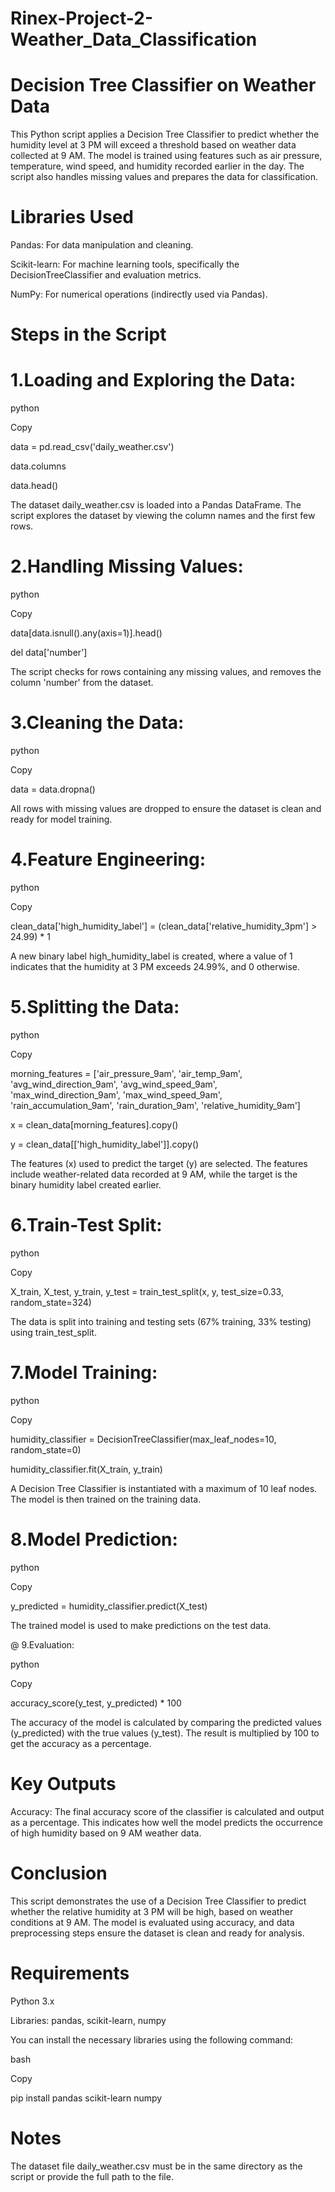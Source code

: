 # Rinex-Project-2-Weather_Data_Classification

# Decision Tree Classifier on Weather Data

This Python script applies a Decision Tree Classifier to predict whether the humidity level at 3 PM will exceed a threshold based on weather data collected at 9 AM. The model is trained using features such as air pressure, temperature, wind speed, and humidity recorded earlier in the day. The script also handles missing values and prepares the data for classification.

# Libraries Used

Pandas: For data manipulation and cleaning.

Scikit-learn: For machine learning tools, specifically the DecisionTreeClassifier and evaluation metrics.

NumPy: For numerical operations (indirectly used via Pandas).

# Steps in the Script

# 1.Loading and Exploring the Data:

python

Copy

data = pd.read_csv('daily_weather.csv')

data.columns

data.head()

The dataset daily_weather.csv is loaded into a Pandas DataFrame. The script explores the dataset by viewing the column names and the first few rows.

# 2.Handling Missing Values:

python

Copy

data[data.isnull().any(axis=1)].head()

del data['number']

The script checks for rows containing any missing values, and removes the column 'number' from the dataset.

# 3.Cleaning the Data:

python

Copy

data = data.dropna()

All rows with missing values are dropped to ensure the dataset is clean and ready for model training.

# 4.Feature Engineering:

python

Copy

clean_data['high_humidity_label'] = (clean_data['relative_humidity_3pm'] > 24.99) * 1

A new binary label high_humidity_label is created, where a value of 1 indicates that the humidity at 3 PM exceeds 24.99%, and 0 otherwise.

# 5.Splitting the Data:

python

Copy

morning_features = ['air_pressure_9am', 'air_temp_9am', 'avg_wind_direction_9am', 'avg_wind_speed_9am', 'max_wind_direction_9am', 'max_wind_speed_9am', 'rain_accumulation_9am', 'rain_duration_9am', 'relative_humidity_9am']

x = clean_data[morning_features].copy()

y = clean_data[['high_humidity_label']].copy()

The features (x) used to predict the target (y) are selected. The features include weather-related data recorded at 9 AM, while the target is the binary humidity label created earlier.

# 6.Train-Test Split:

python

Copy

X_train, X_test, y_train, y_test = train_test_split(x, y, test_size=0.33, random_state=324)

The data is split into training and testing sets (67% training, 33% testing) using train_test_split.

# 7.Model Training:

python

Copy

humidity_classifier = DecisionTreeClassifier(max_leaf_nodes=10, random_state=0)

humidity_classifier.fit(X_train, y_train)

A Decision Tree Classifier is instantiated with a maximum of 10 leaf nodes. The model is then trained on the training data.

# 8.Model Prediction:

python

Copy

y_predicted = humidity_classifier.predict(X_test)

The trained model is used to make predictions on the test data.

@ 9.Evaluation:

python

Copy

accuracy_score(y_test, y_predicted) * 100

The accuracy of the model is calculated by comparing the predicted values (y_predicted) with the true values (y_test). The result is multiplied by 100 to get the accuracy as a percentage.

# Key Outputs

Accuracy:
The final accuracy score of the classifier is calculated and output as a percentage. This indicates how well the model predicts the occurrence of high humidity based on 9 AM weather data.

# Conclusion
This script demonstrates the use of a Decision Tree Classifier to predict whether the relative humidity at 3 PM will be high, based on weather conditions at 9 AM. The model is evaluated using accuracy, and data preprocessing steps ensure the dataset is clean and ready for analysis.

# Requirements

Python 3.x

Libraries: pandas, scikit-learn, numpy

You can install the necessary libraries using the following command:

bash

Copy

pip install pandas scikit-learn numpy

# Notes

The dataset file daily_weather.csv must be in the same directory as the script or provide the full path to the file.


